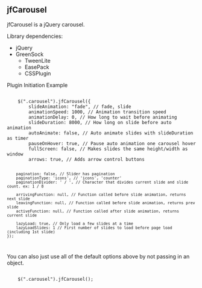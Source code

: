 <h2>jfCarousel</h2>

<p>jfCarousel is a jQuery carousel.</p>

<p>Library dependencies:</p>

<ul>
	<li>jQuery</li>
	<li>GreenSock
		<ul>
			<li>TweenLite</li>
			<li>EasePack</li>
			<li>CSSPlugin</li>
		</ul>
	</li>
</ul>

<p>Plugin Initiation Example</p>

<code>
	$(".carousel").jfCarousel({
		slideAnimation: "fade", // fade, slide
		animationSpeed: 1000, // Animation transition speed
		animationDelay: 0, // How long to wait before animating
		slideDuration: 8000, // How long on slide before auto animation
		autoAnimate: false, // Auto animate slides with slideDuration as timer
		pauseOnHover: true, // Pause auto animation one carousel hover
		fullScreen: false, // Makes slides the same height/width as window
		arrows: true, // Adds arrow control buttons

		pagination: false, // Slider has pagination
		paginationType: 'icons', // 'icons', 'counter'
		paginationDivider: ' / ', // Character that divides current slide and slide count. ex: 1 / 8

		arrivingFunction: null, // Function called before slide animation, returns next slide
		leavingFunction: null, // Function called before slide animation, returns prev slide
		activeFunction: null, // Function called after slide animation, returns current slide

		lazyLoad: true, // Only load a few slides at a time
		lazyLoadSlides: 1 // First number of slides to load before page load (including 1st slide)
	});
</code>

<p>You can also just use all of the default options above by not passing in an object.</p>

<code>
	$(".carousel").jfCarousel();
</code>